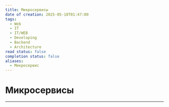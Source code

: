```yaml
---
title: Микросервисы
date of creation: 2025-05-18T01:47:00
tags:
  - Web
  - IT
  - IT/WEB
  - Developing
  - Backend
  - Architecture
read status: false
completion status: false
aliases:
  - Микросервис
---
```

# Микросервисы
---
